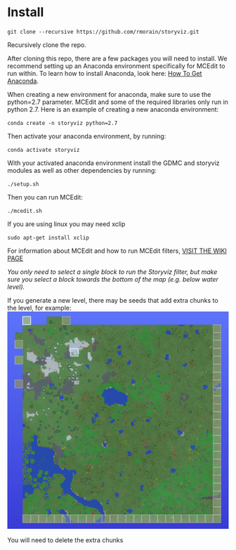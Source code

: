 # Install

```console
git clone --recursive https://github.com/rmorain/storyviz.git
```

Recursively clone the repo. 

After cloning this repo, there are a few packages you will need to install. We recommend setting up an Anaconda environment specifically for MCEdit to run within. To learn how to install Anaconda, look here: [How To Get Anaconda](https://conda.io/projects/conda/en/latest/user-guide/install/index.html).

When creating a new environment for anaconda, make sure to use the python=2.7 parameter. MCEdit and some of the required libraries only run in python 2.7. Here is an example of creating a new anaconda environment:

```console
conda create -n storyviz python=2.7
```

Then activate your anaconda environment, by running: 

```console
conda activate storyviz
```

With your activated anaconda environment install the GDMC and storyviz modules as well as other dependencies by running:
```console
./setup.sh
```
Then you can run MCEdit:
```console
./mcedit.sh
```

If you are using linux you may need xclip
```console
sudo apt-get install xclip
```

For information about MCEdit and how to run MCEdit filters, [VISIT THE WIKI PAGE](http://github.com/mcgreentn/MCAI/wiki)

*You only need to select a single block to run the Storyviz filter, but make sure you select a block towards the bottom of the map (e.g. below water level).*

If you generate a new level, there may be seeds that add extra chunks to the level, for example:
![Extra Chunks Level](images/remove_extra_chuncks.png "Level with extra chunks")

You will need to delete the extra chunks
